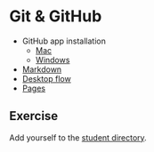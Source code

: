 # Git & GitHub

* GitHub app installation
    * [Mac](https://mac.github.com/)
    * [Windows](https://windows.github.com/)
* [Markdown](https://guides.github.com/features/mastering-markdown/)
* [Desktop flow](https://github.com/advanced-js/syllabus#workflow)
* [Pages](https://pages.github.com/)

## Exercise

Add yourself to the [student directory](https://github.com/bfl-itp/students).
